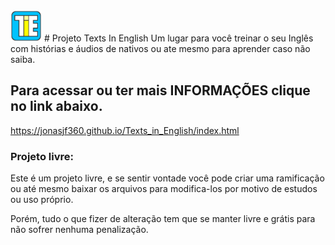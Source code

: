 <img src="img/favcon.svg" width="50">
# Projeto Texts In English
Um lugar para você treinar o seu Inglês com histórias e áudios de nativos ou ate mesmo para aprender caso não saiba.

## Para acessar ou ter mais INFORMAÇÕES clique no link abaixo.

https://jonasjf360.github.io/Texts_in_English/index.html

### Projeto livre:

Este é um projeto livre, e se sentir vontade você pode criar uma ramificação ou até mesmo baixar os arquivos para modifica-los por motivo de estudos ou uso próprio.

Porém, tudo o que fizer de alteração tem que se manter livre e grátis para não sofrer nenhuma penalização.
